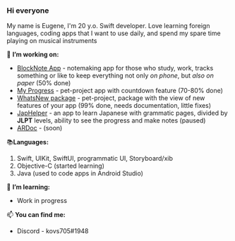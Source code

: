 ### Hi everyone

My name is Eugene, I'm 20 y.o. Swift developer. Love learning foreign languages, coding apps that I want to use daily, and spend my spare time playing on musical instruments

🔭 **I’m working on:**
 - [BlockNote App](https://github.com/kovs705/BlockNote-app) - notemaking app for those who study, work, tracks something or like to keep everything not only _on phone_, but _also on paper_ (50% done)
 - [My Progress](https://github.com/kovs705/My-progress) - pet-project app with countdown feature (70-80% done)
 - [WhatsNew package](https://github.com/kovs705/WhatsNewPack) - pet-project, package with the view of new features of your app (99% done, needs documentation, little fixes)
 - [JapHelper](https://github.com/kovs705/JapHelper) - an app to learn Japanese with grammatic pages, divided by **JLPT** levels, ability to see the progress and make notes (paused)
 - [ARDoc](https://github.com/kovs705/ARdoc) - (soon)
 
 📚**Languages:**
 1. Swift, UIKit, SwiftUI, programmatic UI, Storyboard/xib
 2. Objective-C (started learning)
 2. Java (used to code apps in Android Studio)

🌱 **I’m learning:**
- Work in progress

📫 **You can find me:**
 - Discord - kovs705#1948
